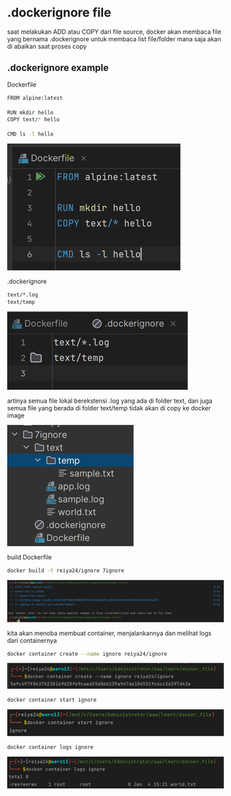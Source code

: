 # .dockerignore file

saat melakukan ADD atau COPY dari file source, docker akan membaca file yang bernama .dockerignore untuk membaca list file/folder mana saja akan di abaikan saat proses copy

## .dockerignore example

Dockerfile

```bash
FROM alpine:latest

RUN mkdir hello
COPY text/* hello

CMD ls -l hello
```

![Untitled](dockerignore%20file%20938e178238fe4259ad35681811915f28/Untitled.png)

.dockerignore

```bash
text/*.log
text/temp
```

![Untitled](dockerignore%20file%20938e178238fe4259ad35681811915f28/Untitled%201.png)

artinya semua file lokal  berekstensi .log yang ada di folder text, dan juga semua file yang berada di folder text/temp tidak akan di copy ke docker image

![Untitled](dockerignore%20file%20938e178238fe4259ad35681811915f28/Untitled%202.png)

build Dockerfile

```bash
docker build -t reiya24/ignore 7ignore
```

![Untitled](dockerignore%20file%20938e178238fe4259ad35681811915f28/Untitled%203.png)

kita akan menoba membuat container, menjalankannya dan melihat logs dari containernya

```bash
docker container create --name ignore reiya24/ignore
```

![Untitled](dockerignore%20file%20938e178238fe4259ad35681811915f28/Untitled%204.png)

```bash
docker container start ignore
```

![Untitled](dockerignore%20file%20938e178238fe4259ad35681811915f28/Untitled%205.png)

```bash
docker container logs ignore
```

![Untitled](dockerignore%20file%20938e178238fe4259ad35681811915f28/Untitled%206.png)